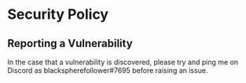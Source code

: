 # Security Policy

## Reporting a Vulnerability

In the case that a vulnerability is discovered, please try and ping me on Discord as blackspherefollower#7695 before raising an issue.

